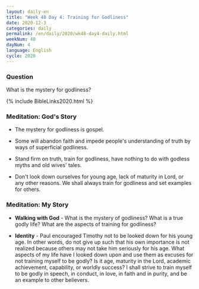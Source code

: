 ```yaml
---
layout: daily-en
title: "Week 48 Day 4: Training for Godliness"
date: 2020-12-3 
categories: daily
permalink: /en/daily/2020/wk48-day4-daily.html
weekNum: 48
dayNum: 4
language: English
cycle: 2020
---
```

### Question     
What is the mystery for godliness?

{% include BibleLinks2020.html %} 

### Meditation: God's Story   
+ The mystery for godliness is gospel. 

+ Some will abandon faith and impede people's understanding of truth by ways of superficial godliness. 

+ Stand firm on truth, train for godliness, have nothing to do with godless myths and old wives' tales. 

+ Don't look down ourselves for young age, lack of maturity in Lord, or any other reasons. We shall always train for godliness and set examples for others. 

### Meditation: My Story   
+ **Walking with God** - What is the mystery of godliness? What is a true godly life? What are the aspects of training for godliness? 

+ **Identity** - Paul encouraged Timothy not to be looked down for his young age. In other words, do not give up such that his own importance is not realized because others may not take him seriously for his age. What aspects of my life have I looked down upon and use them as excuses for not training myself to be godly? Is it age, maturity in the Lord, academic achievement, capability, or worldly success? I shall strive to train myself to be godly in speech, in conduct, in love, in faith and in purity, and be an example to other believers. 
